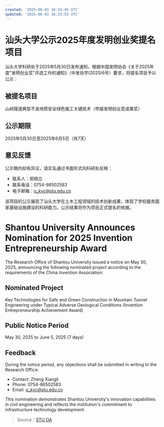 ```yaml
---
created: '2025-06-01 16:24:45 UTC'
updated: '2025-06-01 16:25:55 UTC'
---
```


# 汕头大学公示2025年度发明创业奖提名项目

汕头大学科研处于2025年5月30日发布通知，根据中国发明协会《关于2025年度"发明创业奖"评选工作的通知》（中发协字(2025)6号）要求，将提名项目予以公示：

## **被提名项目**
山岭隧道典型不良地质安全绿色施工关键技术（申报发明创业奖成果奖）

## **公示期限**
2025年5月30日至2025年6月5日（共7天）

## **意见反馈**
公示期内如有异议，请实名通过书面形式向科研处反映：
- 联系人：郑相立
- 联系电话：0754-86502583
- 电子邮箱：o_kyc@stu.edu.cn

该项目的公示展现了汕头大学在土木工程领域的技术创新成果，体现了学校服务国家基础设施建设的科研能力。公示结果将作为项目正式提名的依据。


# **Shantou University Announces Nomination for 2025 Invention Entrepreneurship Award**

The Research Office of Shantou University issued a notice on May 30, 2025, announcing the following nominated project according to the requirements of the China Invention Association:

## **Nominated Project**
Key Technologies for Safe and Green Construction in Mountain Tunnel Engineering under Typical Adverse Geological Conditions (Invention Entrepreneurship Achievement Award)

## **Public Notice Period**
May 30, 2025 to June 5, 2025 (7 days)

## **Feedback**
During the notice period, any objections shall be submitted in writing to the Research Office:
- Contact: Zheng Xiangli
- Phone: 0754-86502583
- Email: o_kyc@stu.edu.cn

This nomination demonstrates Shantou University's innovation capabilities in civil engineering and reflects the institution's commitment to infrastructure technology development.

> Source：[STU OA](http://oa.stu.edu.cn/page/maint/template/news/newstemplateprotal.jsp?templatetype=1&templateid=3&docid=41668)

